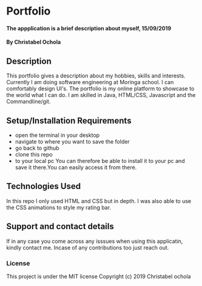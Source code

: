 # Portfolio
#### The appplication is a brief description about myself, 15/09/2019
#### By Christabel Ochola
## Description
This portfolio gives a description about my hobbies, skills and interests. Currently I am doing software engineering at Moringa school. I can comfortably design UI's. The portfolio is my online platform to showcase to the world what I can do. I am skilled in Java, HTML/CSS, Javascript and the Commandline/git. 
## Setup/Installation Requirements
* open the terminal in your desktop
* navigate to where you want to save the folder
* go back to github 
* clone this repo
* to your local pc 
You can therefore be able to install it to your pc and save it there.You can easily access it from there.
## Technologies Used
In this repo I only used HTML and CSS but in depth. I was also able to use the CSS animations to style my rating bar.
## Support and contact details
If in any case you come across any isssues when using this applicatin, kindly contact me. Incase of any contributions too just reach out.
### License
This project is under the MIT license
Copyright (c) 2019  Christabel ochola